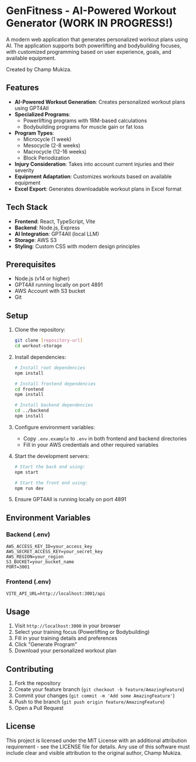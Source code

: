 # GenFitness - AI-Powered Workout Generator (WORK IN PROGRESS!)

A modern web application that generates personalized workout plans using AI. The application supports both powerlifting and bodybuilding focuses, with customized programming based on user experience, goals, and available equipment.

Created by Champ Mukiza.

## Features

- **AI-Powered Workout Generation**: Creates personalized workout plans using GPT4All
- **Specialized Programs**:
  - Powerlifting programs with 1RM-based calculations
  - Bodybuilding programs for muscle gain or fat loss
- **Program Types**:
  - Microcycle (1 week)
  - Mesocycle (2-8 weeks)
  - Macrocycle (12-16 weeks)
  - Block Periodization
- **Injury Consideration**: Takes into account current injuries and their severity
- **Equipment Adaptation**: Customizes workouts based on available equipment
- **Excel Export**: Generates downloadable workout plans in Excel format

## Tech Stack

- **Frontend**: React, TypeScript, Vite
- **Backend**: Node.js, Express
- **AI Integration**: GPT4All (local LLM)
- **Storage**: AWS S3
- **Styling**: Custom CSS with modern design principles

## Prerequisites

- Node.js (v14 or higher)
- GPT4All running locally on port 4891
- AWS Account with S3 bucket
- Git

## Setup

1. Clone the repository:
   ```bash
   git clone [repository-url]
   cd workout-storage
   ```

2. Install dependencies:
   ```bash
   # Install root dependencies
   npm install

   # Install frontend dependencies
   cd frontend
   npm install

   # Install backend dependencies
   cd ../backend
   npm install
   ```

3. Configure environment variables:
   - Copy `.env.example` to `.env` in both frontend and backend directories
   - Fill in your AWS credentials and other required variables

4. Start the development servers:
   ```bash
   # Start the back end using:
   npm start

   # Start the front end using:
   npm run dev
   ```

5. Ensure GPT4All is running locally on port 4891

## Environment Variables

### Backend (.env)
```
AWS_ACCESS_KEY_ID=your_access_key
AWS_SECRET_ACCESS_KEY=your_secret_key
AWS_REGION=your_region
S3_BUCKET=your_bucket_name
PORT=3001
```

### Frontend (.env)
```
VITE_API_URL=http://localhost:3001/api
```

## Usage

1. Visit `http://localhost:3000` in your browser
2. Select your training focus (Powerlifting or Bodybuilding)
3. Fill in your training details and preferences
4. Click "Generate Program"
5. Download your personalized workout plan

## Contributing

1. Fork the repository
2. Create your feature branch (`git checkout -b feature/AmazingFeature`)
3. Commit your changes (`git commit -m 'Add some AmazingFeature'`)
4. Push to the branch (`git push origin feature/AmazingFeature`)
5. Open a Pull Request

## License

This project is licensed under the MIT License with an additional attribution requirement - see the LICENSE file for details. Any use of this software must include clear and visible attribution to the original author, Champ Mukiza. 
